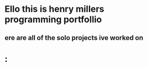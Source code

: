 # Ello this is henry millers programming portfollio
## ere are all of the solo projects ive worked on
# :
